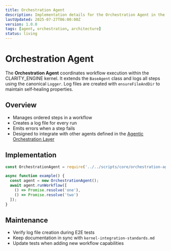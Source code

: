 ```yaml
---
title: Orchestration Agent
description: Implementation details for the Orchestration Agent in the Agentic Orchestration Layer.
lastUpdated: 2025-07-27T06:00:00Z
version: 1.0.0
tags: [agent, orchestration, architecture]
status: living
---
```


# Orchestration Agent

The **Orchestration Agent** coordinates workflow execution within the CLARITY_ENGINE kernel. It extends the `BaseAgent` class and logs all steps using the canonical `Logger`. Log files are created with `ensureFileAndDir` to maintain self‑healing properties.

## Overview

- Manages ordered steps in a workflow
- Creates a log file for every run
- Emits errors when a step fails
- Designed to integrate with other agents defined in the [Agentic Orchestration Layer](./agentic-orchestration.md)

## Implementation

```javascript
const OrchestrationAgent = require('../../scripts/core/orchestration-agent');

async function example() {
  const agent = new OrchestrationAgent();
  await agent.runWorkflow([
    () => Promise.resolve('one'),
    () => Promise.resolve('two')
  ]);
}
```

## Maintenance

- Verify log file creation during E2E tests
- Keep documentation in sync with `kernel-integration-standards.md`
- Update tests when adding new workflow capabilities

